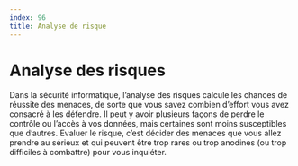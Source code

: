 ```yaml
---
index: 96
title: Analyse de risque
---
```

# Analyse des risques

Dans la sécurité informatique, l’analyse des risques calcule les chances de réussite des menaces, de sorte que vous savez combien d’effort vous avez consacré à les défendre. Il peut y avoir plusieurs façons de perdre le contrôle ou l’accès à vos données, mais certaines sont moins susceptibles que d’autres. Evaluer le risque, c’est décider des menaces que vous allez prendre au sérieux et qui peuvent être trop rares ou trop anodines (ou trop difficiles à combattre) pour vous inquiéter.